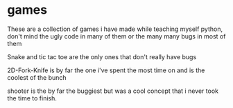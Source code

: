 # games
These are a collection of games i have made while teaching myself python, don't mind the ugly code in many of them or the many many bugs in most of them

Snake and tic tac toe are the only ones that don't really have bugs

2D-Fork-Knife is by far the one i've spent the most time on and is the coolest of the bunch

shooter is the by far the buggiest but was a cool concept that i never took the time to finish.

